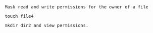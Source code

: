 <pre> Mask read and write permissions for the owner of a file </pre>
<pre> touch file4 </pre>
<pre> mkdir dir2 and view permissions.</pre> 


